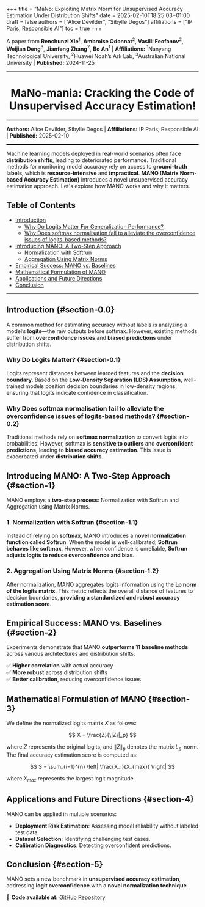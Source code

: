 +++
title = "MaNo: Exploiting Matrix Norm for Unsupervised Accuracy Estimation Under Distribution Shifts"
date = 2025-02-10T18:25:03+01:00
draft = false
authors = ["Alice Devilder", "Sibylle Degos"]
affiliations = ["IP Paris, Responsible AI"]
toc = true
+++

<!-- Custom CSS for MathJax and Tables -->
<style type="text/css">
code.has-jax { 
    font: inherit;
    font-size: 100%; 
    background: inherit; 
    border: inherit;
}

table {
    border-collapse: collapse;
    width: 100%;
}
th, td {
    padding: 8px;
    text-align: center;
    border-bottom: 1px solid #ddd;
}
th {
    background-color: #f2f2f2;
}
tr:hover {
    background-color: #f5f5f5;
}
</style>

<!-- MathJax Configuration -->
<script type="text/x-mathjax-config">
MathJax.Hub.Config({
    tex2jax: {
        inlineMath: [['$','$'], ['\\(','\\)']],
        skipTags: ['script', 'noscript', 'style', 'textarea', 'pre'] // Removed 'code' entry
    }
});
MathJax.Hub.Queue(function() {
    var all = MathJax.Hub.getAllJax(), i;
    for(i = 0; i < all.length; i += 1) {
        all[i].SourceElement().parentNode.className += ' has-jax';
    }
});
</script>

<!-- Load MathJax -->
<script type="text/javascript" 
    src="https://cdnjs.cloudflare.com/ajax/libs/mathjax/2.7.4/MathJax.js?config=TeX-AMS_HTML-full">
</script>

A paper from **Renchunzi Xie**${ }^{1}$, **Ambroise Odonnat**${ }^{2}$, **Vasilii Feofanov**${ }^{2}$, **Weijian Deng**${ }^{3}$, **Jianfeng Zhang**${ }^{2}$, **Bo An**${ }^{1}$ | **Affiliations:** ${ }^{1}$Nanyang Technological University, ${ }^{2}$Huawei Noah’s Ark Lab, ${ }^{3}$Australian National University | **Published:** 2024-11-25

---

<h1 style="font-size: 28px; text-align: center;"> MaNo-mania: Cracking the Code of Unsupervised Accuracy Estimation! </h1>

<style>
.hr-line {
    border: none;
    height: 2px;
    background-color: black;
    margin: 10px 0;
}
</style>

<hr class="hr-line">

<strong>Authors:</strong> Alice Devilder, Sibylle Degos | <strong>Affiliations:</strong> IP Paris, Responsible AI | <strong>Published:</strong> 2025-02-10

<hr class="hr-line">

Machine learning models deployed in real-world scenarios often face **distribution shifts**, leading to deteriorated performance. Traditional methods for monitoring model accuracy rely on access to **ground-truth labels**, which is **resource-intensive** and **impractical**. **MANO (Matrix Norm-based Accuracy Estimation)** introduces a novel unsupervised accuracy estimation approach. Let's explore how MANO works and why it matters.



## **Table of Contents**
- [Introduction](#section-0.0)
    - [Why Do Logits Matter For Generalization Performance?](#section-0.1)
    - [Why Does softmax normalisation fail to alleviate the overconfidence issues of logits-based methods?](#section-0.2)
- [Introducing MANO: A Two-Step Approach](#section-1)
    - [Normalization with Softrun](#section-1.1)
    - [Aggregation Using Matrix Norms](#section-1.2)
- [Empirical Success: MANO vs. Baselines](#section-2)
- [Mathematical Formulation of MANO](#section-3)
- [Applications and Future Directions](#section-4)
- [Conclusion](#section-5)

---

## **Introduction** {#section-0.0}
A common method for estimating accuracy without labels is analyzing a model’s **logits**—the raw outputs before softmax. However, existing methods suffer from **overconfidence issues** and **biased predictions** under distribution shifts.

### **Why Do Logits Matter?** {#section-0.1}
Logits represent distances between learned features and the **decision boundary**. Based on the **Low-Density Separation (LDS) Assumption**, well-trained models position decision boundaries in low-density regions, ensuring that logits indicate confidence in classification.

### **Why Does softmax normalisation fail to alleviate the overconfidence issues of logits-based methods?** {#section-0.2}
Traditional methods rely on **softmax normalization** to convert logits into probabilities. However, softmax is **sensitive to outliers** and **overconfident predictions**, leading to **biased accuracy estimation**. This issue is exacerbated under **distribution shifts**.

## **Introducing MANO: A Two-Step Approach** {#section-1}
MANO employs a **two-step process**: Normalization with Softrun and Aggregation using Matrix Norms.

### **1. Normalization with Softrun** {#section-1.1}
Instead of relying on **softmax**, MANO introduces a **novel normalization function called Softrun**. When the model is well-calibrated, **Softrun behaves like softmax**. However, when confidence is unreliable, **Softrun adjusts logits to reduce overconfidence and bias**.

### **2. Aggregation Using Matrix Norms** {#section-1.2}
After normalization, MANO aggregates logits information using the **Lp norm of the logits matrix**. This metric reflects the overall distance of features to decision boundaries, **providing a standardized and robust accuracy estimation score**.

## **Empirical Success: MANO vs. Baselines** {#section-2}
Experiments demonstrate that MANO **outperforms 11 baseline methods** across various architectures and distribution shifts:

✅ **Higher correlation** with actual accuracy  
✅ **More robust** across distribution shifts  
✅ **Better calibration**, reducing overconfidence issues  

## **Mathematical Formulation of MANO** {#section-3}
We define the normalized logits matrix $X$ as follows:

$$
X = \frac{Z}{\|Z\|_p}
$$

where $Z$ represents the original logits, and $\|Z\|_p$ denotes the matrix $L_p$-norm. The final accuracy estimation score is computed as:

$$
S = \sum_{i=1}^{n} \left| \frac{X_i}{X_{max}} \right|
$$

where $X_{max}$ represents the largest logit magnitude.

## **Applications and Future Directions** {#section-4}
MANO can be applied in multiple scenarios:

- **Deployment Risk Estimation**: Assessing model reliability without labeled test data.
- **Dataset Selection**: Identifying challenging test cases.
- **Calibration Diagnostics**: Detecting overconfident predictions.

## **Conclusion** {#section-5}
MANO sets a new benchmark in **unsupervised accuracy estimation**, addressing **logit overconfidence** with a **novel normalization technique**.

🔗 **Code available at:** [GitHub Repository](https://github.com/Renchunzi-Xie/MaNo)
